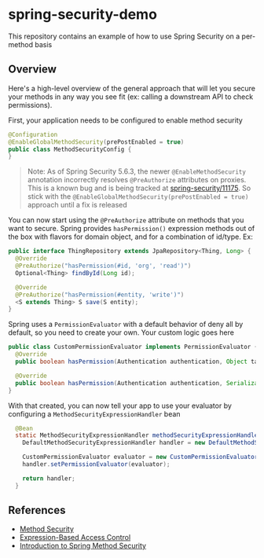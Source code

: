 # spring-security-demo

This repository contains an example of how to use Spring Security on a per-method basis

## Overview

Here's a high-level overview of the general approach that will let you secure your methods in any way you see fit (ex: calling a downstream API to check permissions).

First, your application needs to be configured to enable method security

```java
@Configuration
@EnableGlobalMethodSecurity(prePostEnabled = true)
public class MethodSecurityConfig {
}
```

> Note: As of Spring Security 5.6.3, the newer `@EnableMethodSecurity` annotation incorrectly resolves `@PreAuthorize` attributes on proxies. This is a known bug and is being tracked at [spring-security/11175](https://github.com/spring-projects/spring-security/issues/11175). So stick with the `@EnableGlobalMethodSecurity(prePostEnabled = true)` approach until a fix is released

You can now start using the `@PreAuthorize` attribute on methods that you want to secure. Spring provides `hasPermission()` expression methods out of the box with flavors for domain object, and for a combination of id/type. Ex:

```java
public interface ThingRepository extends JpaRepository<Thing, Long> {
  @Override
  @PreAuthorize("hasPermission(#id, 'org', 'read')")
  Optional<Thing> findById(Long id);

  @Override
  @PreAuthorize("hasPermission(#entity, 'write')")
  <S extends Thing> S save(S entity);
}
```

Spring uses a `PermissionEvaluator` with a default behavior of deny all by default, so you need to create your own. Your custom logic goes here

```java
public class CustomPermissionEvaluator implements PermissionEvaluator {
  @Override
  public boolean hasPermission(Authentication authentication, Object targetDomainObject, Object permission) { }

  @Override
  public boolean hasPermission(Authentication authentication, Serializable targetId, String targetType, Object permission) { }
}
```

With that created, you can now tell your app to use your evaluator by configuring a `MethodSecurityExpressionHandler` bean

```java
  @Bean
  static MethodSecurityExpressionHandler methodSecurityExpressionHandler() {
    DefaultMethodSecurityExpressionHandler handler = new DefaultMethodSecurityExpressionHandler();

    CustomPermissionEvaluator evaluator = new CustomPermissionEvaluator();
    handler.setPermissionEvaluator(evaluator);

    return handler;
  }
```

## References

* [Method Security](https://docs.spring.io/spring-security/reference/servlet/authorization/method-security.html)
* [Expression-Based Access Control](https://docs.spring.io/spring-security/reference/servlet/authorization/expression-based.html#_method_security_expressions)
* [Introduction to Spring Method Security](https://www.baeldung.com/spring-security-method-security)
